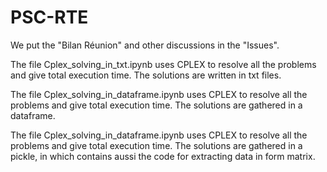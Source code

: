 # PSC-RTE

We put the "Bilan Réunion" and other discussions in the "Issues".

The file Cplex_solving_in_txt.ipynb uses CPLEX to resolve all the problems and give total execution time. The solutions are written in txt files.

The file Cplex_solving_in_dataframe.ipynb uses CPLEX to resolve all the problems and give total execution time. The solutions are gathered in a dataframe.

The file Cplex_solving_in_dataframe.ipynb uses CPLEX to resolve all the problems and give total execution time. The solutions are gathered in a pickle, in which contains aussi the code for extracting data in form matrix.
